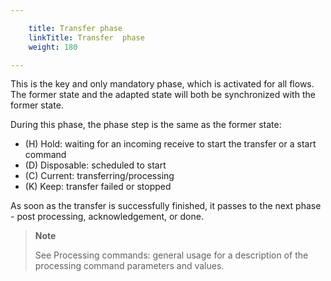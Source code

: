 ```yaml
---

    title: Transfer phase
    linkTitle: Transfer  phase
    weight: 180

---
```

This is the key and only mandatory phase, which is activated for all flows. The former state and the adapted state will both be synchronized with the former state.

During this phase, the phase step is the same as the former state:

- \(H\) Hold: waiting for an incoming receive to start the transfer or a start command
- \(D\) Disposable: scheduled to start
- \(C\) Current: transferring/processing
- \(K\) Keep: transfer failed or stopped

As soon as the transfer is successfully finished, it passes to the next phase - post processing, acknowledgement, or done.

> **Note**
>
> See Processing commands: general usage for a description of the processing command parameters and values.

